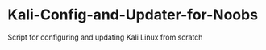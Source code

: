 Kali-Config-and-Updater-for-Noobs
=================================

Script for configuring and updating Kali Linux from scratch
